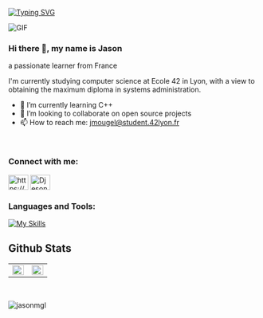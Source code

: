 [![Typing SVG](https://readme-typing-svg.demolab.com/?lines=Welcome+to+my+profile)](https://git.io/typing-svg)

![GIF](https://gifsec.com/wp-content/uploads/2022/11/chill-anime-gif-25.gif)

<h3 align=left> Hi there 👋, my name is Jason </h3>

<p align=left> a passionate learner from France </p>

<p align=left> I'm currently studying computer science at Ecole 42 in Lyon, with a view to obtaining the maximum diploma in systems administration. </p>

- 🌱 I’m currently learning C++ 
- 🔭 I’m looking to collaborate on open source projects 
- 📫 How to reach me: jmougel@student.42lyon.fr

</br>

<h3 align="left">Connect with me:</h3>
<p align="left">
<a href="https://linkedin.com/in/https://www.linkedin.com/in/jason-m-19ab68285/" target="blank"><img align="center" src="https://raw.githubusercontent.com/rahuldkjain/github-profile-readme-generator/master/src/images/icons/Social/linked-in-alt.svg" alt="https://www.linkedin.com/in/jason-m-19ab68285/" height="30" width="40" /></a>
<a href="https://discord.gg/Djeson#3432" target="blank"><img align="center" src="https://raw.githubusercontent.com/rahuldkjain/github-profile-readme-generator/master/src/images/icons/Social/discord.svg" alt="Djeson#3432" height="30" width="40" /></a>
</p>

<h3 align="left">Languages and Tools:</h3>

[![My Skills](https://skillicons.dev/icons?i=c,cpp,git,linux,bash,arduino&theme=light)](https://skillicons.dev)

## Github Stats  
<table><tr><td valign="top" width="50%">

<img src="https://github-readme-stats.vercel.app/api?username=jasonmgl&show_icons=true&count_private=true&hide_border=true" align="left" style="width: 100%" />

</td><td valign="top" width="50%">

<img src="https://github-readme-stats.vercel.app/api/top-langs/?username=jasonmgl&hide_border=true&layout=compact" align="left" style="width: 100%" />

</td></tr></table>

</br>

<p align="left"> <img src="https://komarev.com/ghpvc/?username=jasonmgl&label=Profile%20views&color=0e75b6&style=flat" alt="jasonmgl" /> </p>
